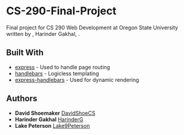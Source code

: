 # CS-290-Final-Project

Final project for CS 290 Web Development at Oregon State University written by , Harinder Gakhal, .

## Built With

* [express](https://www.npmjs.com/package/express) - Used to handle page routing
* [handlebars](https://www.npmjs.com/package/handlebars) - Logicless templating
* [express-handlebars](https://www.npmjs.com/package/express-handlebars) - Used for dynamic rendering

## Authors

* **David Shoemaker** [DavidShoeCS](https://github.com/DavidShoeCS)
* **Harinder Gakhal** [HarinderG](https://github.com/HarinderG)
* **Lake Peterson** [Lake9Peterson](https://github.com/Lake9Peterson)
